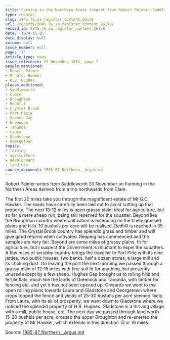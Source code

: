 ```yaml
---
title: Farming in the Northern Areas (report from Robert Palmer, Saddleworth)
type: records
slug: 1845_76_sa_register_content_26178
url: /records/1845_76_sa_register_content_26178/
record_id: 1845_76_sa_register_content_26178
date: '1874-11-25'
date_display: null
volume: null
issue_number: null
page: '7'
article_type: news
issue_reference: 25 November 1874, page 7
people_mentioned:
- Robert Palmer
- Mr G.C. Hawker
- H.B. Hughes
places_mentioned:
- Saddleworth
- Clare
- Broughton
- Redhill
- Crystal Brook
- Port Pirie
- Hughes Gap
- Greenock
- Tanunda
- Laura
- Gladstone
- Georgetown
topics:
- farming
- agriculture
- development
- land use
source_document: 1985-87_Northern__Argus.md
---
```


Robert Palmer writes from Saddleworth 20 November on Farming in the Northern Areas derived from a trip northwards from Clare.

The first 20 miles take you through the magnificent estate of Mr G.C. Hawker.  The roads have carefully been laid out to avoid cutting up that property.  The next 10-12 miles is open grassy plain; ideal for agriculture, but so far a mere sheep run, being still reserved for the squatter.  Beyond lies the Broughton country where cultivation is extending on the finely grassed plains and hills.  10 bushels per acre will be realised.  Redhill is reached in 35 miles.  The Crystal Brook country has splendid grass and timber and will give good returns when cultivated.  Reaping has commenced and the samples are very fair.  Beyond are some miles of grassy plains, fit for agriculture, but I suspect the Government is reluctant to expel the squatters.  A few miles of scrubby country brings the traveller to Port Pirie with its nine jetties, two public houses, two banks, half a dozen stores, a large mill and its choking dust.  On leaving the port the next morning we passed through a grassy plain of 12-15 miles with fine soil fit for anything, but presently unused except by a few sheep.  Hughes Gap brought us to rolling hills and fertile flats, much like the lands of Greenock and Tanunda, with timber for fencing etc. and yet it has not been opened up.  Onwards we went to the open rolling plains towards Laura and Gladstone and Georgetown where crops topped the fence and yields of 25-30 bushels per acre seemed likely.  From Laura, with its air of prosperity, we went down to Gladstone where we noticed the splendid property of H.B. Hughes.  Gladstone is a thriving village with a mill, public house, etc.  The next day we passed through land worth 15-20 bushels per acre, crossed the upper Broughton and re-entered the property of Mr Hawker, which extends in this direction 15 or 16 miles.

Source: [1985-87_Northern__Argus.md](/downloads/markdown/1985-87_Northern__Argus.md)

